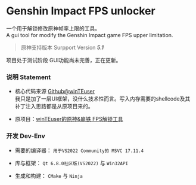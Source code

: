 # Genshin Impact FPS unlocker

一个用于解锁修改原神帧率上限的工具。  
A gui tool for modify the Genshin Impact game FPS upper limitation.

> 原神支持版本 Surpport Version ***5.1***

项目处于测试阶段 GUI功能尚未完善，正在更新。
### 说明 Statement  

+ 核心代码来源 [Github@winTEuser](github.com/winTEuser)  
  我只是加了一层UI框架，没什么技术性而言。写入内存需要的shellcode及其补丁注入思路都是从原项目来的。
 
+ 原项目：[winTEuser的原神&崩铁 FPS解锁工具](https://github.com/winTEuser/Genshin_StarRail_fps_unlocker)  

### 开发 Dev-Env

+ 需要的编译器： `用于VS2022 Community的 MSVC 17.11.4`
  
+ 库与框架： `Qt 6.8.0社区版(VS2022)` 与 `Win32API`

+ 生成和构建： `CMake` 与 `Ninja`